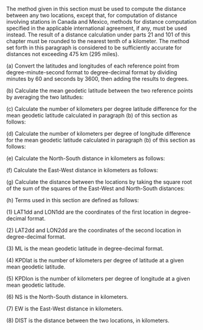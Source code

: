 The method given in this section must be used to compute the distance between any two locations, except that, for computation of distance involving stations in Canada and Mexico, methods for distance computation specified in the applicable international agreement, if any, must be used instead. The result of a distance calculation under parts 21 and 101 of this chapter must be rounded to the nearest tenth of a kilometer. The method set forth in this paragraph is considered to be sufficiently accurate for distances not exceeding 475 km (295 miles).

(a) Convert the latitudes and longitudes of each reference point from degree-minute-second format to degree-decimal format by dividing minutes by 60 and seconds by 3600, then adding the results to degrees.

(b) Calculate the mean geodetic latitude between the two reference points by averaging the two latitudes:

(c) Calculate the number of kilometers per degree latitude difference for the mean geodetic latitude calculated in paragraph (b) of this section as follows:
                

(d) Calculate the number of kilometers per degree of longitude difference for the mean geodetic latitude calculated in paragraph (b) of this section as follows:
                

(e) Calculate the North-South distance in kilometers as follows:
                

(f) Calculate the East-West distance in kilometers as follows:
                

(g) Calculate the distance between the locations by taking the square root of the sum of the squares of the East-West and North-South distances:

(h) Terms used in this section are defined as follows:

(1) LAT1dd and LON1dd are the coordinates of the first location in degree-decimal format.

(2) LAT2dd and LON2dd are the coordinates of the second location in degree-decimal format.

(3) ML is the mean geodetic latitude in degree-decimal format.

(4) KPDlat is the number of kilometers per degree of latitude at a given mean geodetic latitude.

(5) KPDlon is the number of kilometers per degree of longitude at a given mean geodetic latitude.

(6) NS is the North-South distance in kilometers.

(7) EW is the East-West distance in kilometers.

(8) DIST is the distance between the two locations, in kilometers.

